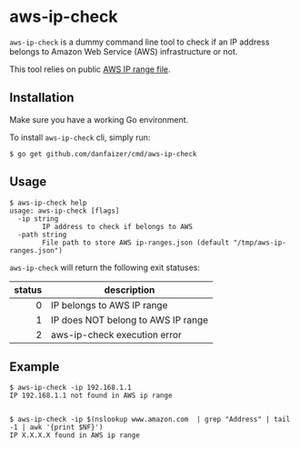 # aws-ip-check
`aws-ip-check` is a dummy command line tool to check if an IP address belongs to Amazon Web Service (AWS) infrastructure or not.

This tool relies on public [AWS IP range file](https://ip-ranges.amazonaws.com/ip-ranges.json).

## Installation
Make sure you have a working Go environment.

To install `aws-ip-check` cli, simply run:
```
$ go get github.com/danfaizer/cmd/aws-ip-check
```
## Usage
```
$ aws-ip-check help
usage: aws-ip-check [flags]
  -ip string
    	IP address to check if belongs to AWS
  -path string
    	File path to store AWS ip-ranges.json (default "/tmp/aws-ip-ranges.json")
```

`aws-ip-check` will return the following exit statuses:

| status | description |
| ---: | --- |
| 0 | IP belongs to AWS IP range |
| 1 | IP does NOT belong to AWS IP range |
| 2 | aws-ip-check execution error |

## Example
```
$ aws-ip-check -ip 192.168.1.1
IP 192.168.1.1 not found in AWS ip range


$ aws-ip-check -ip $(nslookup www.amazon.com  | grep "Address" | tail -1 | awk '{print $NF}')
IP X.X.X.X found in AWS ip range
```
